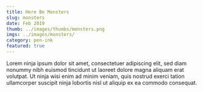```yaml
---
title: Here Be Monsters
slug: monsters
date: Feb 2019
thumb: ../images/thumbs/monsters.png
imgs: ../images/monsters/
category: pen-ink
featured: true
---
```


Lorem ninja ipsum dolor sit amet, consectetuer adipiscing elit, sed diam nonummy nibh euismod tincidunt ut laoreet dolore magna aliquam erat volutpat. Ut ninja wisi enim ad minim veniam, quis nostrud exerci tation ullamcorper suscipit ninja lobortis nisl ut aliquip ex ea commodo consequat.